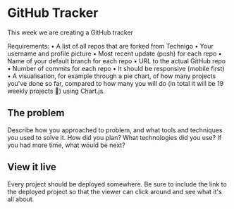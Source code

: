 # GitHub Tracker

This week we are creating a GitHub tracker

Requirements:
• A list of all repos that are forked from Technigo
• Your username and profile picture
• Most recent update (push) for each repo
• Name of your default branch for each repo
• URL to the actual GitHub repo
• Number of commits for each repo
• It should be responsive (mobile first)
• A visualisation, for example through a pie chart, of how many projects you've done so far, compared to how many you will do (in total it will be 19 weekly projects 🥳) using Chart.js.

## The problem

Describe how you approached to problem, and what tools and techniques you used to solve it. How did you plan? What technologies did you use? If you had more time, what would be next?

## View it live

Every project should be deployed somewhere. Be sure to include the link to the deployed project so that the viewer can click around and see what it's all about.
